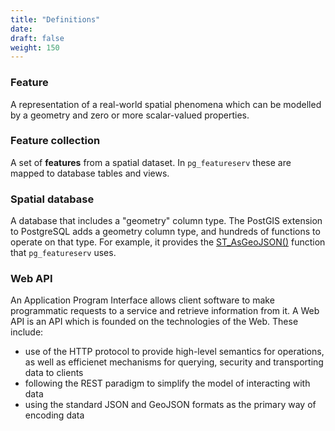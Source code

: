 ```yaml
---
title: "Definitions"
date:
draft: false
weight: 150
---
```


### Feature
A representation of a real-world spatial phenomena which can be modelled by a geometry and zero or more scalar-valued properties.

### Feature collection
A set of **features** from a spatial dataset.  In `pg_featureserv` these are mapped to database tables and views.

### Spatial database
A database that includes a "geometry" column type. The PostGIS extension to PostgreSQL adds a geometry column type, and hundreds of functions to operate on that type.  For example, it provides the [ST_AsGeoJSON()](https://postgis.net/docs/ST_AsGeoJSON.html) function that `pg_featureserv` uses.

### Web API
An Application Program Interface allows client software to make programmatic requests to a service and retrieve information from it.
A Web API is an API which is founded on the technologies of the Web.
These include:

* use of the HTTP protocol to provide high-level semantics for operations, as well as efficienet mechanisms for querying, security and transporting data to clients
* following the REST paradigm to simplify the model of interacting with data
* using the standard JSON and GeoJSON formats as the primary way of encoding data
